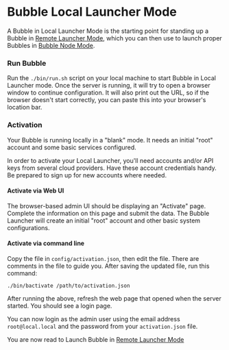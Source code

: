 # Bubble Local Launcher Mode
A Bubble in Local Launcher Mode is the starting point for standing up a Bubble in
[Remote Launcher Mode](remote-launcher.md), which you can then use to launch proper Bubbles
in [Bubble Node Mode](launch-node.md).

### Run Bubble
Run the `./bin/run.sh` script on your local machine to start Bubble in Local Launcher mode.
Once the server is running, it will try to open a browser window to continue configuration.
It will also print out the URL, so if the browser doesn't start correctly, you can paste this
into your browser's location bar.

### Activation
Your Bubble is running locally in a "blank" mode. It needs an initial "root" account and some basic services configured.

In order to activate your Local Launcher, you'll need accounts and/or API keys from several cloud providers.
Have these account credentials handy. Be prepared to sign up for new accounts where needed.

#### Activate via Web UI
The browser-based admin UI should be displaying an "Activate" page. Complete the information on this page and submit the
data. The Bubble Launcher will create an initial "root" account and other basic system configurations. 

#### Activate via command line
Copy the file in `config/activation.json`, then edit the file. There are comments in the file to guide you.
After saving the updated file, run this command:

   `./bin/bactivate /path/to/activation.json`

After running the above, refresh the web page that opened when the server started. You should see a login page.

You can now login as the admin user using the email address `root@local.local` and the password from your `activation.json` file.

You are now read to Launch Bubble in [Remote Launcher Mode](remote-launcher.md)
